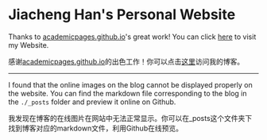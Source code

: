 # Jiacheng Han's Personal Website

Thanks to [academicpages.github.io](https://github.com/academicpages/academicpages.github.io)'s great work! You can click [here](https://jiacheng-han.github.io/) to visit my Website.

感谢[academicpages.github.io](https://github.com/academicpages/academicpages.github.io)的出色工作！你可以点击[这里](https://jiacheng-han.github.io/)访问我的博客。

---

I found that the online images on the blog cannot be displayed properly on the website. You can find the markdown file corresponding to the blog in the `./_posts` folder and preview it online on Github.

我发现在博客的在线图片在网站中无法正常显示。你可以在_posts这个文件夹下找到博客对应的markdown文件，利用Github在线预览。


